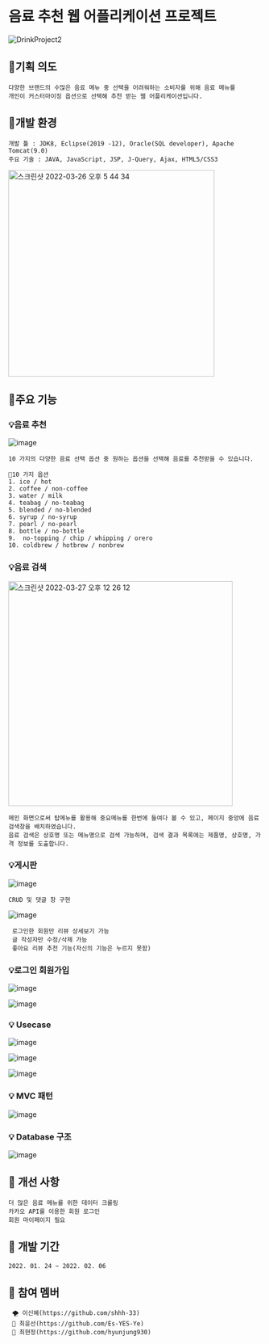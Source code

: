 # 음료 추천 웹 어플리케이션 프로젝트
![DrinkProject2](https://user-images.githubusercontent.com/96286052/160522553-8a0548d0-c782-4e27-a2fb-1339e71a0a8d.gif)

## 🎈기획 의도
    다양한 브랜드의 수많은 음료 메뉴 중 선택을 어려워하는 소비자를 위해 음료 메뉴를 
    개인이 커스터마이징 옵션으로 선택해 추천 받는 웹 어플리케이션입니다.


## 🎈개발 환경

    개발 툴 : JDK8, Eclipse(2019 -12), Oracle(SQL developer), Apache Tomcat(9.0)
    주요 기술 : JAVA, JavaScript, JSP, J-Query, Ajax, HTML5/CSS3
    
  <img width="409" alt="스크린샷 2022-03-26 오후 5 44 34" src="https://user-images.githubusercontent.com/96286052/160231929-b7c12b45-da33-4b3e-a7df-ca57419e5cfd.png">
  

## 🎈주요 기능

### 💡음료 추천

  ![image](https://user-images.githubusercontent.com/96286052/160522943-afa8eb97-1d03-49e7-835f-955f43e5a729.png)

    10 가지의 다양한 음료 선택 옵션 중 원하는 옵션을 선택해 음료를 추천받을 수 있습니다.
    
    📍10 가지 옵션
    1. ice / hot 
    2. coffee / non-coffee
    3. water / milk
    4. teabag / no-teabag
    5. blended / no-blended
    6. syrup / no-syrup
    7. pearl / no-pearl 
    8. bottle / no-bottle
    9.  no-topping / chip / whipping / orero
    10. coldbrew / hotbrew / nonbrew 
    

### 💡음료 검색
    
<img width="445" alt="스크린샷 2022-03-27 오후 12 26 12" src="https://user-images.githubusercontent.com/96286052/160265361-b6004dc6-201b-4cf1-bc26-f2e536ed64f5.png">

    메인 화면으로써 탑메뉴를 활용해 중요메뉴를 한번에 들여다 볼 수 있고, 페이지 중앙에 음료 검색창을 배치하였습니다. 
    음료 검색은 상호명 또는 메뉴명으로 검색 가능하며, 검색 결과 목록에는 제품명, 상호명, 가격 정보를 도출합니다.
   
    
 ### 💡게시판
    
![image](https://user-images.githubusercontent.com/87368059/169968279-4d487057-bec1-4ab6-a420-00977e8a5103.png)


    CRUD 및 댓글 창 구현
    
![image](https://user-images.githubusercontent.com/87368059/169968233-e9142808-7ce0-42f9-9f9b-872d677fa7a1.png)


     로그인한 회원만 리뷰 상세보기 가능
     글 작성자만 수정/삭제 가능
     좋아요 리뷰 추천 기능(자신의 기능은 누르지 못함)
   
   
   
   

 ### 💡로그인 회원가입
![image](https://user-images.githubusercontent.com/87368059/169968652-67517ee9-6fbb-4438-9fc3-85614cd1a70e.png)

 
![image](https://user-images.githubusercontent.com/87368059/169968741-086e8782-2534-4461-955b-004a4e63be0c.png)




 ### 💡 Usecase
 ![image](https://user-images.githubusercontent.com/87368059/169969107-b7deb2ad-d613-4335-8aa6-8d5d5f269ada.png)
 
 ![image](https://user-images.githubusercontent.com/87368059/169969165-61aae6fa-2678-4e4b-b500-dc91d2e8c8b0.png)
 
 ![image](https://user-images.githubusercontent.com/87368059/169969220-03fcafa8-f03b-44c9-808b-691f12512f6f.png)
 
 
 
 
 ### 💡 MVC 패턴
![image](https://user-images.githubusercontent.com/87368059/169969317-4eeb483e-50ac-4591-99bc-1da3499cca85.png)




 ### 💡 Database 구조
 ![image](https://user-images.githubusercontent.com/87368059/169969439-2afbda9a-8314-4843-b847-10c02889680b.png)


 


## 🎈 개선 사항 
    더 많은 음료 메뉴를 위한 데이터 크롤링
    카카오 API를 이용한 회원 로그인
    회원 마이페이지 필요
 
 
 
## 🎈 개발 기간
    2022. 01. 24 ~ 2022. 02. 06
    
## 🎈 참여 멤버
     🌪 이신혜(https://github.com/shhh-33)
     🐑 최윤선(https://github.com/Es-YES-Ye)
     🦦 최현정(https://github.com/hyunjung930)
    

